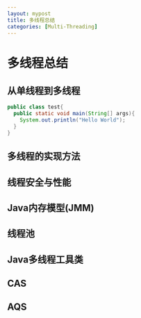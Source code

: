 ```yaml
---
layout: mypost
title: 多线程总结
categories: [Multi-Threading]
---
```

# 多线程总结
## 从单线程到多线程

```java
public class test{
  public static void main(String[] args){
    System.out.println("Hello World");
  }
}
```
## 多线程的实现方法

## 线程安全与性能

## Java内存模型(JMM)

## 线程池

## Java多线程工具类

## CAS

## AQS





